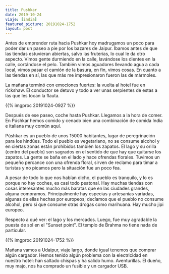 ```yaml
---
title: Pushkar
date: 2019-10-24
viaje: [india]
featured_picture: 20191024-1752
layout: post
---
```


Antes de emprender ruta hacia Pushkar hoy madrugamos un poco para poder dar un paseo a pie por los bazares de Jaipur. Íbamos antes de que las tiendas estuvieran abiertas, salvo las fruterías, lo cual le da otro aspecto. Vimos gente durmiendo en la calle, lavándose los dientes en la calle, cortándose el pelo. También vimos aguadores llevando agua a cada local, vimos pasar el camión de la basura, en fin, vimos cosas. En cuanto a las tiendas en sí, las que más me impresionaron fueron las de mármoles. 

La mañana terminó con emociones fuertes: la vuelta al hotel fue en rickshaw. El conductor se detuvo y todo a ver unas serpientes de estas a las que les tocan la flauta.

{{% imgproc 20191024-0927 %}}

Después de ese paseo, coche hasta Pushkar. Llegamos a la hora de comer. En Púshkar hemos comido y cenado bien una combinación de comida India e italiana muy común aquí. 

Púshkar es un pueblo de unos 15000 habitantes, lugar de peregrinación para los hindúes. Todo el pueblo es vegetariano, no se consume alcohol y en ciertas zonas están prohibidos también los zapatos. El lago y su orilla (centro del pueblo) son sagrados en el sentido de que hay que quitarse los zapatos. La gente se baña en el lado y hace ofrendas florales. Tuvimos un pequeño percance con una ofrenda floral, sirven de reclamo para timar a turistas y no picamos pero la situación fue un poco fea. 

A pesar de todo lo que nos habían dicho, el pueblo es tranquilo, y lo es porque no hay coches, es casi todo peatonal. Hay muchas tiendas con cosas interesantes mucho más baratas que en las ciudades grandes, alguna compramos. Principalmente hay especias y artesanías variadas, algunas de ellas hechas por europeos; decíamos que el pueblo no consume alcohol, pero sí que consume otras drogas como marihuana. Hay mucho jipi europeo. 

Respecto a qué ver: el lago y los mercados. Luego, fue muy agradable la puesta de sol en el "Sunset point". El templo de Brahma no tiene nada de particular. 

{{% imgproc 20191024-1752 %}}

Mañana vamos a Udaipur, viaje largo, donde igual tenemos que comprar algún cargador. Hemos tenido algún problema con la electricidad en nuestro hotel: han saltado chispas y ha salido humo. Aventurillas. El dueño, muy majo, nos ha comprado un fusible y un cargador USB.